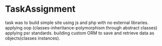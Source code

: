 # TaskAssignment
task was to build simple site using js and php with no external libraries.
applying oop (classes-inheritance-polymorphism through abstract classes)
applying psr standards.
building custom ORM to save and retrieve data as objects(classes instances).

